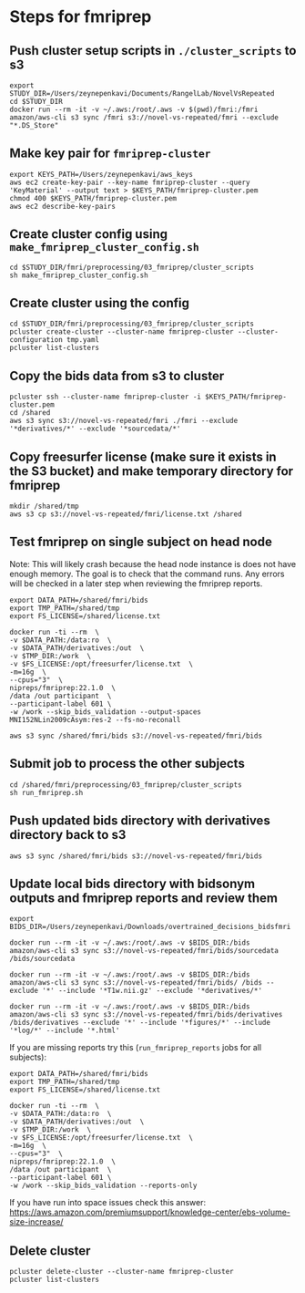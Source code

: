 # Steps for fmriprep

## Push cluster setup scripts in `./cluster_scripts` to s3

```
export STUDY_DIR=/Users/zeynepenkavi/Documents/RangelLab/NovelVsRepeated
cd $STUDY_DIR
docker run --rm -it -v ~/.aws:/root/.aws -v $(pwd)/fmri:/fmri amazon/aws-cli s3 sync /fmri s3://novel-vs-repeated/fmri --exclude "*.DS_Store"
```

## Make key pair for `fmriprep-cluster`

```
export KEYS_PATH=/Users/zeynepenkavi/aws_keys
aws ec2 create-key-pair --key-name fmriprep-cluster --query 'KeyMaterial' --output text > $KEYS_PATH/fmriprep-cluster.pem
chmod 400 $KEYS_PATH/fmriprep-cluster.pem
aws ec2 describe-key-pairs
```

## Create cluster config using `make_fmriprep_cluster_config.sh`

```
cd $STUDY_DIR/fmri/preprocessing/03_fmriprep/cluster_scripts
sh make_fmriprep_cluster_config.sh
```

## Create cluster using the config

```
cd $STUDY_DIR/fmri/preprocessing/03_fmriprep/cluster_scripts
pcluster create-cluster --cluster-name fmriprep-cluster --cluster-configuration tmp.yaml
pcluster list-clusters
```

## Copy the bids data from s3 to cluster

```
pcluster ssh --cluster-name fmriprep-cluster -i $KEYS_PATH/fmriprep-cluster.pem
cd /shared
aws s3 sync s3://novel-vs-repeated/fmri ./fmri --exclude '*derivatives/*' --exclude '*sourcedata/*'
```

## Copy freesurfer license (make sure it exists in the S3 bucket) and make temporary directory for fmriprep

```
mkdir /shared/tmp
aws s3 cp s3://novel-vs-repeated/fmri/license.txt /shared
```

## Test fmriprep on single subject on head node

Note: This will likely crash because the head node instance is does not have enough memory. The goal is to check that the command runs. Any errors will be checked in a later step when reviewing the fmriprep reports.

```
export DATA_PATH=/shared/fmri/bids
export TMP_PATH=/shared/tmp
export FS_LICENSE=/shared/license.txt

docker run -ti --rm  \
-v $DATA_PATH:/data:ro  \
-v $DATA_PATH/derivatives:/out  \
-v $TMP_DIR:/work  \
-v $FS_LICENSE:/opt/freesurfer/license.txt  \
-m=16g  \
--cpus="3"  \
nipreps/fmriprep:22.1.0  \
/data /out participant  \
--participant-label 601 \
-w /work --skip_bids_validation --output-spaces MNI152NLin2009cAsym:res-2 --fs-no-reconall

aws s3 sync /shared/fmri/bids s3://novel-vs-repeated/fmri/bids
```

## Submit job to process the other subjects

```
cd /shared/fmri/preprocessing/03_fmriprep/cluster_scripts
sh run_fmriprep.sh
```

## Push updated bids directory with derivatives directory back to s3

```
aws s3 sync /shared/fmri/bids s3://novel-vs-repeated/fmri/bids
```

## Update local bids directory with bidsonym outputs and fmriprep reports and review them

```
export BIDS_DIR=/Users/zeynepenkavi/Downloads/overtrained_decisions_bidsfmri

docker run --rm -it -v ~/.aws:/root/.aws -v $BIDS_DIR:/bids amazon/aws-cli s3 sync s3://novel-vs-repeated/fmri/bids/sourcedata /bids/sourcedata

docker run --rm -it -v ~/.aws:/root/.aws -v $BIDS_DIR:/bids amazon/aws-cli s3 sync s3://novel-vs-repeated/fmri/bids/ /bids --exclude '*' --include '*T1w.nii.gz' --exclude '*derivatives/*'

docker run --rm -it -v ~/.aws:/root/.aws -v $BIDS_DIR:/bids amazon/aws-cli s3 sync s3://novel-vs-repeated/fmri/bids/derivatives /bids/derivatives --exclude '*' --include '*figures/*' --include '*log/*' --include '*.html'
```

If you are missing reports try this (`run_fmriprep_reports` jobs for all subjects):

```
export DATA_PATH=/shared/fmri/bids
export TMP_PATH=/shared/tmp
export FS_LICENSE=/shared/license.txt

docker run -ti --rm  \
-v $DATA_PATH:/data:ro  \
-v $DATA_PATH/derivatives:/out  \
-v $TMP_DIR:/work  \
-v $FS_LICENSE:/opt/freesurfer/license.txt  \
-m=16g  \
--cpus="3"  \
nipreps/fmriprep:22.1.0  \
/data /out participant  \
--participant-label 601 \
-w /work --skip_bids_validation --reports-only
```

If you have run into space issues check this answer: https://aws.amazon.com/premiumsupport/knowledge-center/ebs-volume-size-increase/

## Delete cluster

```
pcluster delete-cluster --cluster-name fmriprep-cluster
pcluster list-clusters
```
